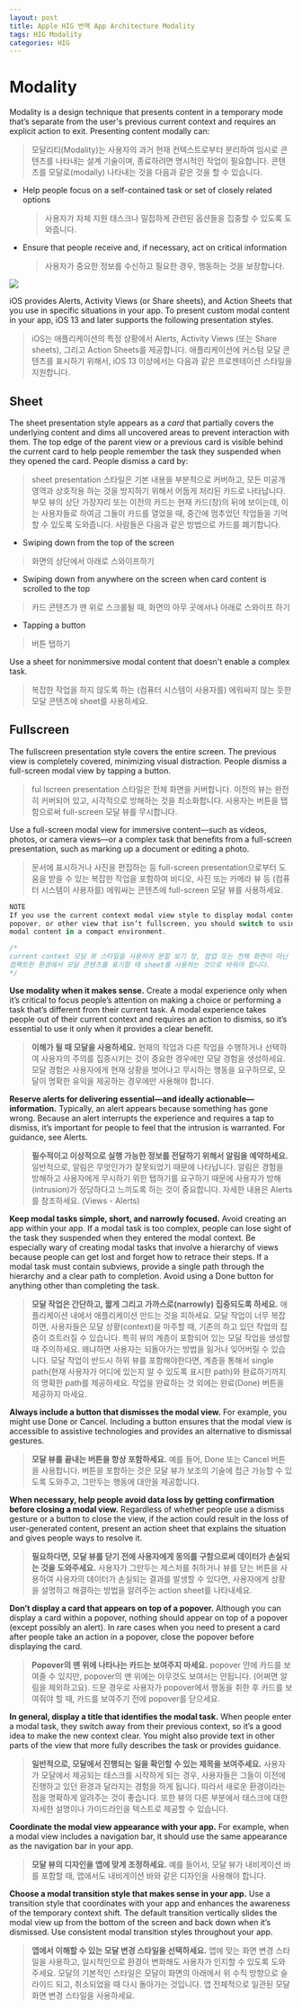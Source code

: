 ```yaml
---
layout: post
title: Apple HIG 번역 App Architecture Modality
tags: HIG Modality
categories: HIG
---
```


# Modality

Modality is a design technique that presents content in a temporary mode that’s separate from the user's previous current context and requires an explicit action to exit. Presenting content modally can:

>  모달리티(Modality)는 사용자의 과거 현재 컨텍스트로부터 분리하여 임시로 콘텐츠를 나타내는 설계 기술이며, 종료하려면 명시적인 작업이 필요합니다. 콘텐츠를 모달로(modally) 나타내는 것을 다음과 같은 것을 할 수 있습니다.

- Help people focus on a self-contained task or set of closely related options

  > 사용자가 자체 지원 태스크나 밀접하게 관련된 옵션들을 집중할 수 있도록 도와줍니다.

- Ensure that people receive and, if necessary, act on critical information

  > 사용자가 중요한 정보를 수신하고 필요한 경우, 행동하는 것을 보장합니다.

![](https://user-images.githubusercontent.com/40762111/61592233-82c3d280-ac0b-11e9-977b-dd52edc02031.png)

iOS provides Alerts, Activity Views (or Share sheets), and Action Sheets that you use in specific situations in your app. To present custom modal content in your app, iOS 13 and later supports the following presentation styles.

> iOS는 애플리케이션의 특정 상황에서 Alerts, Activity Views (또는 Share sheets), 그리고 Action Sheets를 제공합니다. 애플리케이션에 커스텀 모달 콘텐츠를 표시하기 위해서, iOS 13 이상에서는 다음과 같은 프로젠테이션 스타일을 지원합니다.

## Sheet

The sheet presentation style appears as a *card* that partially covers the underlying content and dims all uncovered areas to prevent interaction with them. The top edge of the parent view or a previous card is visible behind the current card to help people remember the task they suspended when they opened the card. People dismiss a card by:

> sheet presentation 스타일은 기본 내용을 부분적으로 커버하고, 모든 미공개 영역과 상호작용 하는 것을 방지하기 위해서 어둡게 처리된 카드로 나타납니다. 부모 뷰의 상단 가장자리 또는 이전의 카드는 현재 카드(창)의 뒤에 보이는데, 이는 사용자들로 하여금 그들이 카드를 열었을 때, 중간에 멈추었던 작업들을 기억할 수 있도록 도와줍니다. 사람들은 다음과 같은 방법으로 카드를 폐기합니다.

- Swiping down from the top of the screen

> 화면의 상단에서 아래로 스와이프하기

- Swiping down from anywhere on the screen when card content is scrolled to the top

> 카드 콘텐츠가 맨 위로 스크롤될 때, 화면의 아무 곳에서나 아래로 스와이프 하기

- Tapping a button

> 버튼 탭하기

Use a sheet for nonimmersive modal content that doesn't enable a complex task.

> 복잡한 작업을 하지 않도록 하는 (컴퓨터 시스템이 사용자를) 에워싸지 않는 듯한 모달 콘텐츠에 sheet를 사용하세요.



## Fullscreen

 The fullscreen presentation style covers the entire screen. The previous view is completely covered, minimizing visual distraction. People dismiss a full-screen modal view by tapping a button.

> ful lscreen presentation 스타일은 전체 화면을 커버합니다. 이전의 뷰는 완전히 커버되어 있고, 시각적으로 방해하는 것을 최소화합니다. 사용자는 버튼을 탭함으로써 full-screen 모달 뷰를 무시합니다.



Use a full-screen modal view for immersive content—such as videos, photos, or camera views—or a complex task that benefits from a full-screen presentation, such as marking up a document or editing a photo.

> 문서에 표시하거나 사진을 편집하는 등 full-screen presentation으로부터 도움을 받을 수 있는 복잡한 작업을 포함하여 비디오, 사진 또는 카메라 뷰 등 (컴퓨터 시스템이 사용자를) 에워싸는 콘텐츠에 full-screen 모달 뷰를 사용하세요.

```swift
NOTE
If you use the current context modal view style to display modal content within a split view pane, 
popover, or other view that isn’t fullscreen, you should switch to using a sheet when presenting 
modal content in a compact environment.

/*
current context 모달 뷰 스타일을 사용하여 분할 보기 창, 팝업 또는 전체 화면이 아닌 다른 보기 내에서 모달 콘텐츠를 보여주고 있는 경우,
컴팩트한 환경에서 모달 콘텐츠를 표기할 때 sheet를 사용하는 것으로 바꿔야 합니다.
*/
```

**Use modality when it makes sense.** Create a modal experience only when it’s critical to focus people’s attention on making a choice or performing a task that’s different from their current task. A modal experience takes people out of their current context and requires an action to dismiss, so it’s essential to use it only when it provides a clear benefit.

> **이해가 될 때 모달을 사용하세요.** 현재의 작업과 다른 작업을 수행하거나 선택하여 사용자의 주의를 집중시키는 것이 중요한 경우에만 모달 경험을 생성하세요. 모달 경험은 사용자에게 현재 상황을 벗어나고 무시하는 행동을 요구하므로, 모달이 명확한 유익을 제공하는 경우에만 사용해야 합니다.



**Reserve alerts for delivering essential—and ideally actionable—information.** Typically, an alert appears because something has gone wrong. Because an alert interrupts the experience and requires a tap to dismiss, it’s important for people to feel that the intrusion is warranted. For guidance, see Alerts.

> **필수적이고 이상적으로 실행 가능한 정보를 전달하기 위해서 알림을 예약하세요.** 일반적으로, 알림은 무엇인가가 잘못되었기 때문에 나타납니다. 알림은 경험을 방해하고 사용자에게 무시하기 위한 탭하기를 요구하기 때문에 사용자가 방해(intrusion)가 정당하다고 느끼도록 하는 것이 중요합니다. 자세한 내용은 Alerts를 참조하세요. (Views - Alerts)



**Keep modal tasks simple, short, and narrowly focused.** Avoid creating an app within your app. If a modal task is too complex, people can lose sight of the task they suspended when they entered the modal context. Be especially wary of creating modal tasks that involve a hierarchy of views because people can get lost and forget how to retrace their steps. If a modal task must contain subviews, provide a single path through the hierarchy and a clear path to completion. Avoid using a Done button for anything other than completing the task.

> **모달 작업은 간단하고, 짧게 그리고 가까스로(narrowly) 집중되도록 하세요.** 애플리케이션 내에서 애플리케이션 만드는 것을 피하세요. 모달 작업이 너무 복잡하면, 사용자들은 모달 상황(context)을 마주할 때, 기존의 하고 있던 작업의 집중이 흐트러질 수 있습니다. 특히 뷰의 계층이 포함되어 있는 모달 작업을 생성할 때 주의하세요. 왜냐하면 사용자는 되돌아가는 방법을 잃거나 잊어버릴 수 있습니다. 모달 작업이 반드시 하위 뷰를 포함해야한다면, 계층을 통해서 single path(현재 사용자가 어디에 있는지 알 수 있도록 표시한 path)와 완료하기까지의 명확한 path를 제공하세요. 작업을 완료하는 것 외에는 완료(Done) 버튼을 제공하지 마세요.



**Always include a button that dismisses the modal view.** For example, you might use Done or Cancel. Including a button ensures that the modal view is accessible to assistive technologies and provides an alternative to dismissal gestures.

> **모달 뷰를 끝내는 버튼을 항상 포함하세요.** 예를 들어, Done 또는 Cancel 버튼을 사용합니다. 버튼을 포함하는 것은 모달 뷰가 보조의 기술에 접근 가능할 수 있도록 도와주고, 그만두는 행동에 대안을 제공합니다.



**When necessary, help people avoid data loss by getting confirmation before closing a modal view.** Regardless of whether people use a dismiss gesture or a button to close the view, if the action could result in the loss of user-generated content, present an action sheet that explains the situation and gives people ways to resolve it.

> **필요하다면, 모달 뷰를 닫기 전에 사용자에게 동의를 구함으로써 데이터가 손실되는 것을 도와주세요.** 사용자가 그만두는 제스처를 취하거나 뷰를 닫는 버튼을 사용하여 사용자의 데이터가 손실되는 결과를 발생할 수 있다면, 사용자에게 상황을 설명하고 해결하는 방법을 알려주는 action sheet를 나타내세요.



**Don’t display a card that appears on top of a popover.** Although you can display a card within a popover, nothing should appear on top of a popover (except possibly an alert). In rare cases when you need to present a card after people take an action in a popover, close the popover before displaying the card.

> **Popover의 맨 위에 나타나는 카드는 보여주지 마세요.** popover 안에 카드를 보여줄 수 있지만, popover의 맨 위에는 아무것도 보여서는 안됩니다. (어쩌면 알림을 제외하고요). 드문 경우로 사용자가 popover에서 행동을 취한 후 카드를 보여줘야 할 때, 카드를 보여주기 전에 popover를 닫으세요.



**In general, display a title that identifies the modal task.** When people enter a modal task, they switch away from their previous context, so it’s a good idea to make the new context clear. You might also provide text in other parts of the view that more fully describes the task or provides guidance.

> **일반적으로, 모달에서 진행되는 일을 확인할 수 있는 제목을 보여주세요.** 사용자가 모달에서 제공되는 태스크를 시작하게 되는 경우, 사용자들은 그들이 이전에 진행하고 있던 환경과 달라지는 경험을 하게 됩니다. 따라서 새로운 환경이라는 점을 명확하게 알려주는 것이 좋습니다. 또한 뷰의 다른 부분에서 태스크에 대한 자세한 설명이나 가이드라인을 텍스트로 제공할 수 있습니다.

**Coordinate the modal view appearance with your app.** For example, when a modal view includes a navigation bar, it should use the same appearance as the navigation bar in your app.

> **모달 뷰의 디자인을 앱에 맞게 조정하세요.** 예를 들어서, 모달 뷰가 내비게이션 바를 포함할 때, 앱에서도 내비게이션 바와 같은 디자인을 사용해야 합니다.

 

**Choose a modal transition style that makes sense in your app.** Use a transition style that coordinates with your app and enhances the awareness of the temporary context shift. The default transition vertically slides the modal view up from the bottom of the screen and back down when it’s dismissed. Use consistent modal transition styles throughout your app.

> **앱에서 이해할 수 있는 모달 변경 스타일을 선택하세요.** 앱에 맞는 화면 변경 스타일을 사용하고, 일시적인으로 환경이 변화해도 사용자가 인지할 수 있도록 도와주세요. 모달의 기본적인 스타일은 모달이 화면의 아래에서 위 수직 방향으로 슬라이드 되고, 취소되었을 때 다시 돌아가는 것입니다. 앱 전체적으로 일관된 모달 화면 변경 스타일을 사용하세요.